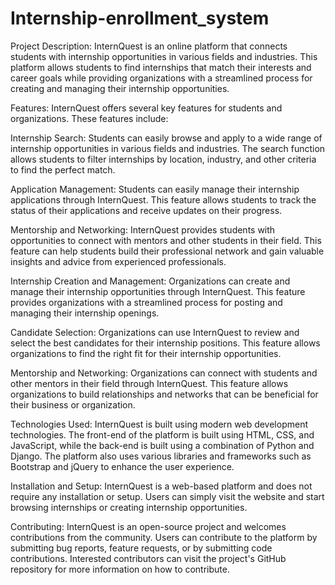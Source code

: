 # Internship-enrollment_system
Project Description:
InternQuest is an online platform that connects students with internship opportunities in various fields and industries. This platform allows students to find internships that match their interests and career goals while providing organizations with a streamlined process for creating and managing their internship opportunities.

Features:
InternQuest offers several key features for students and organizations. These features include:

Internship Search: Students can easily browse and apply to a wide range of internship opportunities in various fields and industries. The search function allows students to filter internships by location, industry, and other criteria to find the perfect match.

Application Management: Students can easily manage their internship applications through InternQuest. This feature allows students to track the status of their applications and receive updates on their progress.

Mentorship and Networking: InternQuest provides students with opportunities to connect with mentors and other students in their field. This feature can help students build their professional network and gain valuable insights and advice from experienced professionals.

Internship Creation and Management: Organizations can create and manage their internship opportunities through InternQuest. This feature provides organizations with a streamlined process for posting and managing their internship openings.

Candidate Selection: Organizations can use InternQuest to review and select the best candidates for their internship positions. This feature allows organizations to find the right fit for their internship opportunities.

Mentorship and Networking: Organizations can connect with students and other mentors in their field through InternQuest. This feature allows organizations to build relationships and networks that can be beneficial for their business or organization.

Technologies Used:
InternQuest is built using modern web development technologies. The front-end of the platform is built using HTML, CSS, and JavaScript, while the back-end is built using a combination of Python and Django. The platform also uses various libraries and frameworks such as Bootstrap and jQuery to enhance the user experience.

Installation and Setup:
InternQuest is a web-based platform and does not require any installation or setup. Users can simply visit the website and start browsing internships or creating internship opportunities.

Contributing:
InternQuest is an open-source project and welcomes contributions from the community. Users can contribute to the platform by submitting bug reports, feature requests, or by submitting code contributions. Interested contributors can visit the project's GitHub repository for more information on how to contribute.
